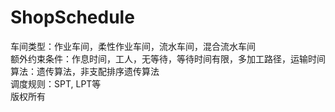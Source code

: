 # ShopSchedule
车间类型：作业车间，柔性作业车间，流水车间，混合流水车间  
额外约束条件：作息时间，工人，无等待，等待时间有限，多加工路径，运输时间  
算法：遗传算法，非支配排序遗传算法  
调度规则：SPT, LPT等  
版权所有  
